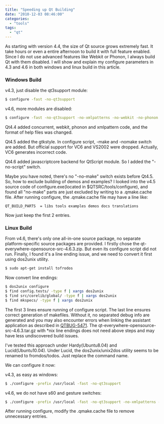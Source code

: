 ```yaml
---
title: "Speeding up Qt Building"
date: "2010-12-03 08:46:00"
categories: 
  - "tools"
tags: 
  - "qt"
---
```


As starting with version 4.4, the size of Qt source grows extremely fast. It take hours or even a entire afternoon to build it with full feature enabled. Since I do not use advanced features like Webkit or Phonon, I always build Qt with them disabled. I will show and explain my configure parameters in 4.3 and 4.6 in both windows and linux build in this article.

### Windows Build

v4.3, just disable the qt3support module:

```bash
$ configure -fast -no-qt3support
```

v4.6, more modules are disabled:

```bash
$ configure -fast -no-qt3support -no-xmlpatterns -no-webkit -no-phonon -no-multimedia -no-script -no-scripttools -no-declarative -no-s60 -no-native-gestures
```

Qt4.4 added concurrent, webkit, phonon and xmlpattern code, and the format of help files was changed.

Qt4.5 added the gtkstyle. In configure script, -make and -nomake switch are added. But official support for VC6 and VS2002 were dropped. Actually, VC6 generates incorrect code.

Qt4.6 added javascriptcore backend for QtScript module. So I added the "-no-script" switch.

Maybe you have noted, there's no "-no-make" switch exists before Qt4.5. So, how to exclude building of demos and examples? I looked into the v4.5 source code of configure.exe(located in $QTSRC/tools/configure), and found all "no-make" parts are just excluded by writing to a .qmake.cache file. After running configure, the .qmake.cache file may have a line like:

```
QT_BUILD_PARTS  = libs tools examples demos docs translations
```

Now just keep the first 2 entries.

### Linux Build

From v4.6, there's only one all-in-one source package, no separate platform-specific source packages are provided. I firstly chose the qt-everywhere-opensource-src-4.6.3.zip. But even its configure script did not run. Finally, I found it's a line ending issue, and we need to convert it first using dos2unix utility.

```bash
$ sudo apt-get install tofrodos
```

Now convert line endings:

```bash
$ dos2unix configure
$ find config.tests/ -type f | xargs dos2unix
$ find src/corelib/global/ -type f | xargs dos2unix
$ find mkspecs/ -type f | xargs dos2unix
```

The first 3 lines ensure running of configure script. The last line ensures correct generation of makefiles. Without it, no separated debug info are generated and you may also encounter errors when linking the assistant application as described in [QTBUG-5471](http://bugreports.qt.nokia.com/browse/QTBUG-5471). The qt-everywhere-opensource-src-4.6.3.tar.gz with \*nix line endings does not need above steps and may have less undiscovered build issues.

I've tested this approach under Hardy(Ubuntu8.04) and Lucid(Ubuntu10.04). Under Lucid, the dos2unix/unix2dos utility seems to be renamed to fromdos/todos. Just replace the command name.

We can configure it now:

v4.3, as easy as windows:

```bash
$ ./configure -prefix /usr/local -fast -no-qt3support
```

v4.6, we do not have s60 and gesture switches:

```bash
$ ./configure -prefix /usr/local -fast -no-qt3support -no-xmlpatterns -no-webkit -no-phonon -no-multimedia -no-script -no-scripttools -no-declarative
```

After running configure, modify the .qmake.cache file to remove unnecessary entries.
